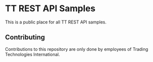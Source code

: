 # TT REST API Samples

This is a public place for all TT REST API samples.

## Contributing

Contributions to this repository are only done by employees of Trading Technologies International.
